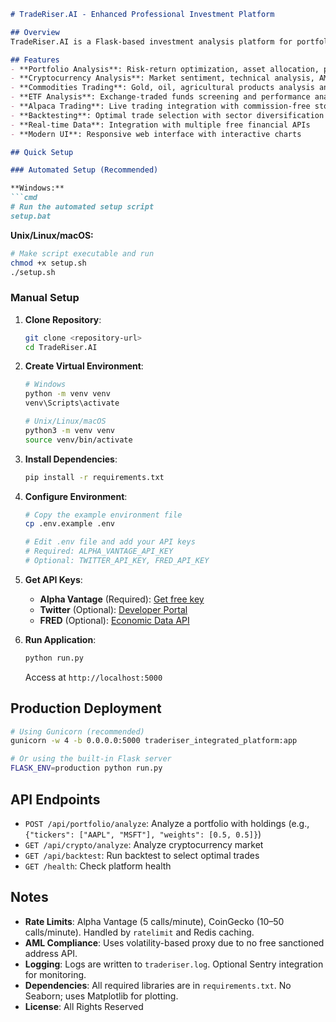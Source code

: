 ```markdown
# TradeRiser.AI - Enhanced Professional Investment Platform

## Overview
TradeRiser.AI is a Flask-based investment analysis platform for portfolio management, cryptocurrency analysis, commodities trading, ETF analysis, and backtesting with Alpaca trading integration, using free APIs (Alpha Vantage, CoinGecko, FRED, pytrends, Twitter).

## Features
- **Portfolio Analysis**: Risk-return optimization, asset allocation, performance attribution
- **Cryptocurrency Analysis**: Market sentiment, technical analysis, AML compliance
- **Commodities Trading**: Gold, oil, agricultural products analysis and trading
- **ETF Analysis**: Exchange-traded funds screening and performance analysis
- **Alpaca Trading**: Live trading integration with commission-free stock trading
- **Backtesting**: Optimal trade selection with sector diversification and volatility constraints
- **Real-time Data**: Integration with multiple free financial APIs
- **Modern UI**: Responsive web interface with interactive charts

## Quick Setup

### Automated Setup (Recommended)

**Windows:**
```cmd
# Run the automated setup script
setup.bat
```

**Unix/Linux/macOS:**
```bash
# Make script executable and run
chmod +x setup.sh
./setup.sh
```

### Manual Setup

1. **Clone Repository**:
   ```bash
   git clone <repository-url>
   cd TradeRiser.AI
   ```

2. **Create Virtual Environment**:
   ```bash
   # Windows
   python -m venv venv
   venv\Scripts\activate
   
   # Unix/Linux/macOS
   python3 -m venv venv
   source venv/bin/activate
   ```

3. **Install Dependencies**:
   ```bash
   pip install -r requirements.txt
   ```

4. **Configure Environment**:
   ```bash
   # Copy the example environment file
   cp .env.example .env
   
   # Edit .env file and add your API keys
   # Required: ALPHA_VANTAGE_API_KEY
   # Optional: TWITTER_API_KEY, FRED_API_KEY
   ```

5. **Get API Keys**:
   - **Alpha Vantage** (Required): [Get free key](https://www.alphavantage.co/support/#api-key)
   - **Twitter** (Optional): [Developer Portal](https://developer.twitter.com/)
   - **FRED** (Optional): [Economic Data API](https://fred.stlouisfed.org/docs/api/api_key.html)

6. **Run Application**:
   ```bash
   python run.py
   ```
   Access at `http://localhost:5000`

## Production Deployment

```bash
# Using Gunicorn (recommended)
gunicorn -w 4 -b 0.0.0.0:5000 traderiser_integrated_platform:app

# Or using the built-in Flask server
FLASK_ENV=production python run.py
```

## API Endpoints
- `POST /api/portfolio/analyze`: Analyze a portfolio with holdings (e.g., `{"tickers": ["AAPL", "MSFT"], "weights": [0.5, 0.5]}`)
- `GET /api/crypto/analyze`: Analyze cryptocurrency market
- `GET /api/backtest`: Run backtest to select optimal trades
- `GET /health`: Check platform health

## Notes
- **Rate Limits**: Alpha Vantage (5 calls/minute), CoinGecko (10–50 calls/minute). Handled by `ratelimit` and Redis caching.
- **AML Compliance**: Uses volatility-based proxy due to no free sanctioned address API.
- **Logging**: Logs are written to `traderiser.log`. Optional Sentry integration for monitoring.
- **Dependencies**: All required libraries are in `requirements.txt`. No Seaborn; uses Matplotlib for plotting.
- **License**: All Rights Reserved
```